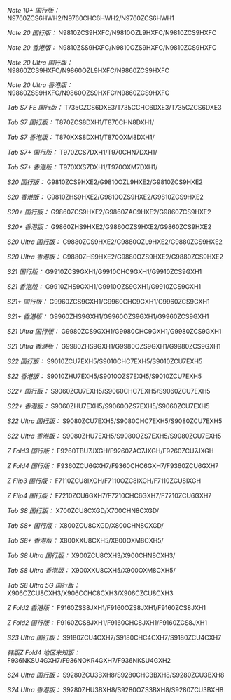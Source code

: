 *Note 10+ 国行版：*
N9760ZCS6HWH2/N9760CHC6HWH2/N9760ZCS6HWH1

*Note 20 国行版：*
N9810ZCS9HXFC/N9810OZL9HXFC/N9810ZCS9HXFC

*Note 20 香港版：*
N9810ZSS9HXFC/N9810OZS9HXFC/N9810ZCS9HXFC

*Note 20 Ultra 国行版：*
N9860ZCS9HXFC/N9860OZL9HXFC/N9860ZCS9HXFC

*Note 20 Ultra 香港版：*
N9860ZSS9HXFC/N9860OZS9HXFC/N9860ZCS9HXFC

*Tab S7 FE 国行版：*
T735CZCS6DXE3/T735CCHC6DXE3/T735CZCS6DXE3

*Tab S7 国行版：*
T870ZCS8DXH1/T870CHN8DXH1/

*Tab S7 香港版：*
T870XXS8DXH1/T870OXM8DXH1/

*Tab S7+ 国行版：*
T970ZCS7DXH1/T970CHN7DXH1/

*Tab S7+ 香港版：*
T970XXS7DXH1/T970OXM7DXH1/

*S20 国行版：*
G9810ZCS9HXE2/G9810OZL9HXE2/G9810ZCS9HXE2

*S20 香港版：*
G9810ZHS9HXE2/G9810OZS9HXE2/G9810ZCS9HXE2

*S20+ 国行版：*
G9860ZCS9HXE2/G9860ZAC9HXE2/G9860ZCS9HXE2

*S20+ 香港版：*
G9860ZHS9HXE2/G9860OZS9HXE2/G9860ZCS9HXE2

*S20 Ultra 国行版：*
G9880ZCS9HXE2/G9880OZL9HXE2/G9880ZCS9HXE2

*S20 Ultra 香港版：*
G9880ZHS9HXE2/G9880OZS9HXE2/G9880ZCS9HXE2

*S21 国行版：*
G9910ZCS9GXH1/G9910CHC9GXH1/G9910ZCS9GXH1

*S21 香港版：*
G9910ZHS9GXH1/G9910OZS9GXH1/G9910ZCS9GXH1

*S21+ 国行版：*
G9960ZCS9GXH1/G9960CHC9GXH1/G9960ZCS9GXH1

*S21+ 香港版：*
G9960ZHS9GXH1/G9960OZS9GXH1/G9960ZCS9GXH1

*S21 Ultra 国行版：*
G9980ZCS9GXH1/G9980CHC9GXH1/G9980ZCS9GXH1

*S21 Ultra 香港版：*
G9980ZHS9GXH1/G9980OZS9GXH1/G9980ZCS9GXH1

*S22 国行版：*
S9010ZCU7EXH5/S9010CHC7EXH5/S9010ZCU7EXH5

*S22 香港版：*
S9010ZHU7EXH5/S9010OZS7EXH5/S9010ZCU7EXH5

*S22+ 国行版：*
S9060ZCU7EXH5/S9060CHC7EXH5/S9060ZCU7EXH5

*S22+ 香港版：*
S9060ZHU7EXH5/S9060OZS7EXH5/S9060ZCU7EXH5

*S22 Ultra 国行版：*
S9080ZCU7EXH5/S9080CHC7EXH5/S9080ZCU7EXH5

*S22 Ultra 香港版：*
S9080ZHU7EXH5/S9080OZS7EXH5/S9080ZCU7EXH5

*Z Fold3 国行版：*
F9260TBU7JXGH/F9260ZAC7JXGH/F9260ZCU7JXGH

*Z Fold4 国行版：*
F9360ZCU6GXH7/F9360CHC6GXH7/F9360ZCU6GXH7

*Z Flip3 国行版：*
F7110ZCU8IXGH/F7110OZC8IXGH/F7110ZCU8IXGH

*Z Flip4 国行版：*
F7210ZCU6GXH7/F7210CHC6GXH7/F7210ZCU6GXH7

*Tab S8 国行版：*
X700ZCU8CXGD/X700CHN8CXGD/

*Tab S8+ 国行版：*
X800ZCU8CXGD/X800CHN8CXGD/

*Tab S8+ 香港版：*
X800XXU8CXH5/X800OXM8CXH5/

*Tab S8 Ultra 国行版：*
X900ZCU8CXH3/X900CHN8CXH3/

*Tab S8 Ultra 香港版：*
X900XXU8CXH5/X900OXM8CXH5/

*Tab S8 Ultra 5G 国行版：*
X906CZCU8CXH3/X906CCHC8CXH3/X906CZCU8CXH3

*Z Fold2 香港版：*
F9160ZSS8JXH1/F9160OZS8JXH1/F9160ZCS8JXH1

*Z Fold2 国行版：*
F9160ZCS8JXH1/F9160CHC8JXH1/F9160ZCS8JXH1

*S23 Ultra 国行版：*
S9180ZCU4CXH7/S9180CHC4CXH7/S9180ZCU4CXH7

*韩版Z Fold4 地区未知版：*
F936NKSU4GXH7/F936NOKR4GXH7/F936NKSU4GXH2

*S24 Ultra 国行版：*
S9280ZCU3BXH8/S9280CHC3BXH8/S9280ZCU3BXH8

*S24 Ultra 香港版：*
S9280ZHU3BXH8/S9280OZS3BXH8/S9280ZCU3BXH8

